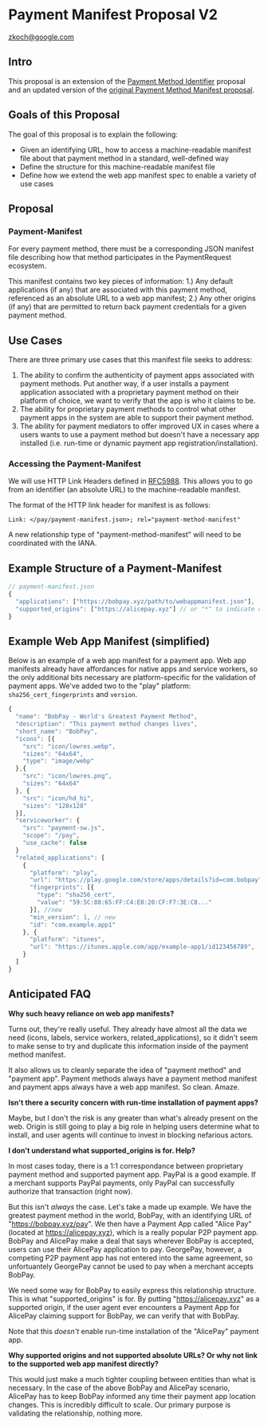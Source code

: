 # Payment Manifest Proposal V2
zkoch@google.com

## Intro

This proposal is an extension of the [Payment Method Identifier](https://github.com/zkoch/zkoch.github.io/blob/master/pmi.md) proposal and an updated version of the [original Payment Method Manifest proposal](https://github.com/zkoch/zkoch.github.io/blob/master/payment-manifest.md).

## Goals of this Proposal

The goal of this proposal is to explain the following:

* Given an identifying URL, how to access a machine-readable manifest file about that payment method in a standard, well-defined way
* Define the structure for this machine-readable manifest file
* Define how we extend the web app manifest spec to enable a variety of use cases

## Proposal

### Payment-Manifest

For every payment method, there must be a corresponding JSON manifest file describing how that method participates in the PaymentRequest ecosystem.

This manifest contains two key pieces of information: 1.) Any default applications (if any) that are associated with this payment method, referenced as an absolute URL to a web app manifest; 2.) Any other origins (if any) that are permitted to return back payment credentials for a given payment method.

## Use Cases

There are three primary use cases that this manifest file seeks to address:

1. The ability to confirm the authenticity of payment apps associated with payment methods. Put another way, if a user installs a payment application associated with a proprietary payment method on their platform of choice, we want to verify that the app is who it claims to be.
2. The ability for proprietary payment methods to control what other payment apps in the system are able to support their payment method.
3. The ability for payment mediators to offer improved UX in cases where a users wants to use a payment method but doesn't have a necessary app installed (i.e. run-time or dynamic payment app registration/installation).

### Accessing the Payment-Manifest

We will use HTTP Link Headers defined in [RFC5988](http://www.rfc-editor.org/rfc/rfc5988.txt). This allows you to go from an identifier (an absolute URL) to the machine-readable manifest.

The format of the HTTP link header for manifest is as follows:

`Link: </pay/payment-manifest.json>; rel="payment-method-manifest"`

A new relationship type of "payment-method-manifest" will need to be coordinated with the IANA.

## Example Structure of a Payment-Manifest

```js
// payment-manifest.json
{
  "applications": ["https://bobpay.xyz/path/to/webappmanifest.json"],
  "supported_origins": ["https://alicepay.xyz"] // or "*" to indicate open
}
```

## Example Web App Manifest (simplified)

Below is an example of a web app manifest for a payment app. Web app manifests already have affordances for native apps and service workers, so the only additional bits necessary are platform-specific for the validation of payment apps. We've added two to the "play" platform: `sha256_cert_fingerprints` and `version`.

```js
{
  "name": "BobPay - World's Greatest Payment Method",
  "description": "This payment method changes lives",
  "short_name": "BobPay",
  "icons": [{
    "src": "icon/lowres.webp",
    "sizes": "64x64",
    "type": "image/webp"
  },{
    "src": "icon/lowres.png",
    "sizes": "64x64"
  }, {
    "src": "icon/hd_hi",
    "sizes": "128x128"
  }],
  "serviceworker": {
    "src": "payment-sw.js",
    "scope": "/pay",
    "use_cache": false
  }
  "related_applications": [
    {
      "platform": "play",
      "url": "https://play.google.com/store/apps/details?id=com.bobpay",
      "fingerprints": [{
        "type": "sha256_cert",
        "value": "59:5C:88:65:FF:C4:E8:20:CF:F7:3E:C8..."
      }], //new
      "min_version": 1, // new
      "id": "com.example.app1"
    }, {
      "platform": "itunes",
      "url": "https://itunes.apple.com/app/example-app1/id123456789",
    }
  ]
}
```

## Anticipated FAQ

**Why such heavy reliance on web app manifests?**

Turns out, they're really useful. They already have almost all the data we need (icons, labels, service workers, related_applications), so it didn't seem to make sense to try and duplicate this information inside of the payment method manifest.

It also allows us to cleanly separate the idea of "payment method" and "payment app". Payment methods always have a payment method manifest and payment apps always have a web app manifest. So clean. Amaze.

**Isn't there a security concern with run-time installation of payment apps?**

Maybe, but I don't the risk is any greater than what's already present on the web. Origin is still going to play a big role in helping users determine what to install, and user agents will continue to invest in blocking nefarious actors.

**I don't understand what supported_origins is for. Help?**

In most cases today, there is a 1:1 correspondance between proprietary payment method and supported payment app. PayPal is a good example. If a merchant supports PayPal payments, only PayPal can successfully authorize that transaction (right now). 

But this isn't *always* the case. Let's take a made up example. We have the greatest payment method in the world, BobPay, with an identifying URL of "https://bobpay.xyz/pay". We then have a Payment App called "Alice Pay" (located at https://alicepay.xyz), which is a really popular P2P payment app. BobPay and AlicePay make a deal that says wherever BobPay is accepted, users can use their AlicePay application to pay. GeorgePay, however, a competing P2P payment app has not entered into the same agreement, so unfortuantely GeorgePay cannot be used to pay when a merchant accepts BobPay.

We need some way for BobPay to easily express this relationship structure. This is what "supported_origins" is for. By putting "https://alicepay.xyz" as a supported origin, if the user agent ever encounters a Payment App for AlicePay claiming support for BobPay, we can verify that with BobPay.

Note that this *doesn't* enable run-time installation of the "AlicePay" payment app.

**Why supported origins and not supported absolute URLs? Or why not link to the supported web app manifest directly?**

This would just make a much tighter coupling between entities than what is necessary. In the case of the above BobPay and AlicePay scenario, AlicePay has to keep BobPay informed any time their payment app location changes. This is incredibly difficult to scale. Our primary purpose is validating the relationship, nothing more. 
